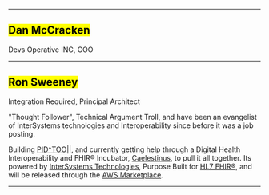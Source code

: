 <!-- .slide: data-background-transition="slide" data-background="{{asset_folder}}/gitops_iko_sweeney_mccracken.jpeg"" -->


---

<!-- .slide: data-background-transition="slide" data-background="{{asset_folder}}/bg-devsoperative.png" -->

## <mark>Dan McCracken</mark>

Devs Operative INC, COO

---
<!-- .slide: data-background-transition="slide" data-background="{{asset_folder}}/tire-fhir.png" -->

## <mark>Ron Sweeney</mark>

Integration Required, Principal Architect

"Thought Follower", Technical Argument Troll, and have been an evangelist of InterSystems technologies and Interoperability since before it was a job posting.

Building [PID^TOO||](https://www.pidtoo.com/), and currently getting help through a Digital Health Interoperability and FHIR® Incubator, [Caelestinus](https://www.caelestinus.tech/), to pull it all together.  Its powered by [InterSystems Technologies](https://www.intersystems.com), Purpose Built for [HL7 FHIR®](https://hl7.org/fhir/R4/overview.html), and will be released through the [AWS Marketplace](https://aws.amazon.com/marketplace/).


---